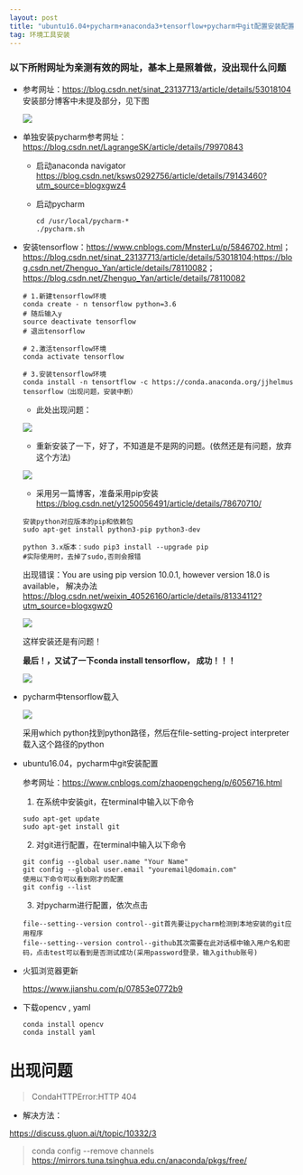 ```yaml
---
layout: post
title: "ubuntu16.04+pycharm+anaconda3+tensorflow+pycharm中git配置安装配置"
tag: 环境工具安装
---
```


### 以下所附网址为亲测有效的网址，基本上是照着做，没出现什么问题

- 参考网址：<https://blog.csdn.net/sinat_23137713/article/details/53018104>安装部分博客中未提及部分，见下图

  ![](https://ws1.sinaimg.cn/large/e93305edly1fwcqoo9u6nj22io1w0u18.jpg)

- 单独安装pycharm参考网址：<https://blog.csdn.net/LagrangeSK/article/details/79970843>

  - 启动anaconda navigator <https://blog.csdn.net/ksws0292756/article/details/79143460?utm_source=blogxgwz4>

  - 启动pycharm

    ~~~
    cd /usr/local/pycharm-*
    ./pycharm.sh
    ~~~

- 安装tensorflow：<https://www.cnblogs.com/MnsterLu/p/5846702.html>；<https://blog.csdn.net/sinat_23137713/article/details/53018104>;<https://blog.csdn.net/Zhenguo_Yan/article/details/78110082>；<https://blog.csdn.net/Zhenguo_Yan/article/details/78110082>

  ~~~
  # 1.新建tensorflow环境
  conda create - n tensorflow python=3.6
  # 随后输入y
  source deactivate tensorflow
  # 退出tensorflow
  ~~~

  ~~~
  # 2.激活tensorflow环境
  conda activate tensorflow 
  ~~~

  ~~~
  # 3.安装tensorflow环境
  conda install -n tensortflow -c https://conda.anaconda.org/jjhelmus tensorflow（出现问题，安装中断）
  ~~~

  - 此处出现问题：

  ![](https://ws1.sinaimg.cn/large/e93305edly1fwcqorpjmyj20qo0f0tzb.jpg)

  - 重新安装了一下，好了，不知道是不是网的问题。(依然还是有问题，放弃这个方法)

  ![](https://ws1.sinaimg.cn/large/e93305edly1fwcqsjwdrtj20qo0f0tud.jpg)

  -  采用另一篇博客，准备采用pip安装<https://blog.csdn.net/y1250056491/article/details/78670710/>

    ```
    安装python对应版本的pip和依赖包
    sudo apt-get install python3-pip python3-dev
    ```

    ```
    python 3.x版本：sudo pip3 install --upgrade pip
    #实际使用时，去掉了sudo,否则会报错
    ```

    出现错误：You are using pip version 10.0.1, however version 18.0 is available， 解决办法<https://blog.csdn.net/weixin_40526160/article/details/81334112?utm_source=blogxgwz0>

    ![](https://ws1.sinaimg.cn/large/e93305edgy1fwdci9vtjej20qo0f07tm.jpg)

    这样安装还是有问题！

    **最后！，又试了一下conda install tensorflow， 成功！！！**

    ![](https://ws1.sinaimg.cn/large/e93305edgy1fwdcv6qjz2j20qo0f07sx.jpg)

- pycharm中tensorflow载入

  ![](H:\python-workspace\blog\yaolinxia.github.io\_posts\环境工具安装\e93305edgy1fwdd9ydeocj20qo0f0kga.jpg)

  采用which python找到python路径，然后在file-setting-project interpreter载入这个路径的python

- ubuntu16.04，pycharm中git安装配置

  参考网址：<https://www.cnblogs.com/zhaopengcheng/p/6056716.html>

  1. 在系统中安装git，在terminal中输入以下命令

  ~~~
  sudo apt-get update
  sudo apt-get install git
  ~~~

  2. 对git进行配置，在terminal中输入以下命令

  ~~~
  git config --global user.name "Your Name"
  git config --global user.email "youremail@domain.com"
  使用以下命令可以看到刚才的配置
  git config --list
  ~~~

  3. 对pycharm进行配置，依次点击

  ~~~
  file--setting--version control--git首先要让pycharm检测到本地安装的git应用程序
  file--setting--version control--github其次需要在此对话框中输入用户名和密码，点击test可以看到是否测试成功(采用password登录，输入github账号)
  ~~~

- 火狐浏览器更新

  <https://www.jianshu.com/p/07853e0772b9>

- 下载opencv , yaml

  ~~~
  conda install opencv
  conda install yaml
  
  ~~~



# **出现问题**

> CondaHTTPError:HTTP 404

- 解决方法：

<https://discuss.gluon.ai/t/topic/10332/3>

> conda config --remove channels [https://mirrors.tuna.tsinghua.edu.cn/anaconda/pkgs/free/ ](https://mirrors.tuna.tsinghua.edu.cn/anaconda/pkgs/free/)

